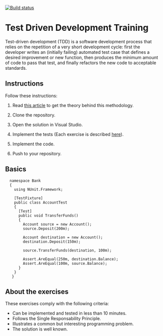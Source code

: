 [![Build status](https://ci.appveyor.com/api/projects/status/pl12vuvu44hlu6q1?svg=true)](https://ci.appveyor.com/project/Afner/tdd-training)

# Test Driven Development Training

Test-driven development (TDD) is a software development process that relies on the repetition of a very short development cycle: first the developer writes an (initially failing) automated test case that defines a desired improvement or new function, then produces the minimum amount of code to pass that test, and finally refactors the new code to acceptable standards.

## Instructions

Follow these instructions:

1. Read [this article](http://agiledata.org/essays/tdd.html) to get the theory behind this methodology.

2. Clone the repository.

3. Open the solution in Visual Studio.

4. Implement the tests (Each exercise is described [here](https://github.com/ScioMx/TDD-Training/wiki)).

5. Implement the code.

6. Push to your repository.

## Basics

      namespace Bank
      {
        using NUnit.Framework;
      
        [TestFixture]
        public class AccountTest
        {
          [Test]
          public void TransferFunds()
          {
            Account source = new Account();
            source.Deposit(200m);
            
            Account destination = new Account();
            destination.Deposit(150m);
      
            source.TransferFunds(destination, 100m);
      	  
            Assert.AreEqual(250m, destination.Balance);
            Assert.AreEqual(100m, source.Balance);
          }
        }
       }

## About the exercises
These exercises comply with the following criteria:

- Can be implemented and tested in less than 10 minutes.
- Follows the Single Responsability Principle.
- Illustrates a common but interesting programming problem.
- The solution is well known.
